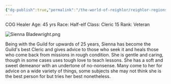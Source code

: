 ```yaml
---
{"dg-publish":true,"permalink":"/the-world-of-reighlor/reighlor-regions/kingdom-of-leloria/joleria/guilds-of-joleria/conquest-of-glory-cog/cog-staff/sienna-bladewright/"}
---
```


COG Healer 
Age: 45 yrs 
Race: Half-elf 
Class: Cleric 15
Rank: Veteran 

![Sienna Bladewright.png](/img/user/Z%20Ref%20Pics/COG%20NPC%20PICS/Sienna%20Bladewright.png)

Being with the Guild for upwards of 25 years, Sienna has become the Guild's best Cleric and gives advice to those who seek it and heals those who come back from missions in rough condition. She is gentle and caring, though in some cases uses tough love to teach lessons. She has a soft and sweet demeanor with an undertone of no-nonsense. Many come to her for advice on a wide variety of things, some subjects she may not think she is the best person for but tries her best nonetheless.